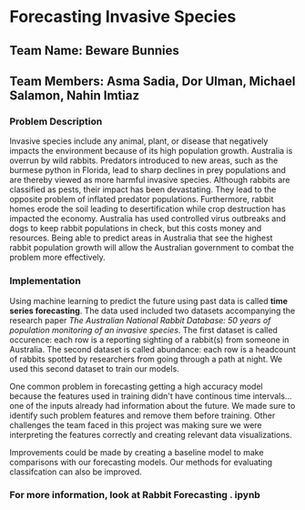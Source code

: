 # Forecasting Invasive Species
## Team Name: Beware Bunnies
## Team Members: Asma Sadia, Dor Ulman, Michael Salamon, Nahin Imtiaz  

### Problem Description  
Invasive species include any animal, plant, or disease that negatively 
impacts the environment because of its high population growth. Australia 
is overrun by wild rabbits. Predators introduced to new areas, such as 
the burmese python in Florida, lead to sharp declines in prey populations 
and are thereby viewed as more harmful invasive species. Although rabbits 
are classified as pests, their impact has been devastating. They lead to 
the opposite problem of inflated predator populations. Furthermore, rabbit 
homes erode the soil leading to desertification while crop destruction has 
impacted the economy. Australia has used controlled virus outbreaks and 
dogs to keep rabbit populations in check, but this costs money and resources. 
Being able to predict areas in Australia that see the highest rabbit 
population growth will allow the Australian government to combat the problem 
more effectively.  

### Implementation  
Using machine learning to predict the future using past data is called **time series forecasting**. 
The data used included two datasets accompanying the research paper *The Australian National Rabbit Database: 50 years of population monitoring of an invasive species*. The first dataset is called 
occurence: each row is a reporting sighting of a rabbit(s) from someone in Australia. The second 
dataset is called abundance: each row is a headcount of rabbits spotted by researchers from going 
through a path at night. We used this second dataset to train our models.

One common problem in forecasting getting a high accuracy model because the features used in training 
didn't have continous time intervals... one of the inputs already had information about the 
future. We made sure to identify such problem features and remove them before training. Other challenges 
the team faced in this project was making sure we were interpreting the features correctly and creating 
relevant data visualizations.  

Improvements could be made by creating a baseline model to make comparisons with our forecasting 
models. Our methods for evaluating classifcation can also be improved.  

### For more information, look at Rabbit Forecasting . ipynb

